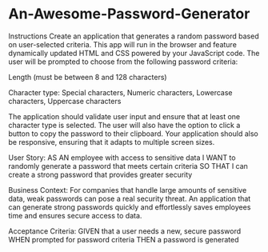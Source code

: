 # An-Awesome-Password-Generator
Instructions
Create an application that generates a random password based on user-selected criteria. This app will run in the browser and feature dynamically updated HTML and CSS powered by your JavaScript code.
The user will be prompted to choose from the following password criteria:


Length (must be between 8 and 128 characters)


Character type: Special characters, Numeric characters, Lowercase characters, Uppercase characters

The application should validate user input and ensure that at least one character type is selected.
The user will also have the option to click a button to copy the password to their clipboard.
Your application should also be responsive, ensuring that it adapts to multiple screen sizes.


User Story:
AS AN employee with access to sensitive data
I WANT to randomly generate a password that meets certain criteria
SO THAT I can create a strong password that provides greater security

Business Context:
For companies that handle large amounts of sensitive data, weak passwords can pose a real security threat. An application that can generate strong passwords quickly and effortlessly saves employees time and ensures secure access to data.

Acceptance Criteria:
GIVEN that a user needs a new, secure password
WHEN prompted for password criteria
THEN a password is generated
